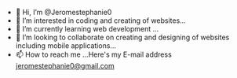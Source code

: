 - 👋 Hi, I’m @Jeromestephanie0
- 👀 I’m interested in coding and creating of websites...
- 🌱 I’m currently learning web development ...
- 💞️ I’m looking to collaborate on creating and designing of websites including mobile applications...
- 📫 How to reach me ...Here's my E-mail address jeromestephanie0@gmail.com
  
<!---
Jeromestephanie0/Jeromestephanie0 is a ✨ special ✨ repository because its `README.md` (this file) appears on your GitHub profile.
You can click the Preview link to take a look at your changes.
--->
